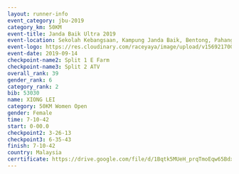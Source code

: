 ```yaml
---
layout: runner-info 
event_category: jbu-2019 
category_km: 50KM 
event-title: Janda Baik Ultra 2019
event-location: Sekolah Kebangsaan, Kampung Janda Baik, Bentong, Pahang, Malaysia 
event-logo: https://res.cloudinary.com/raceyaya/image/upload/v1569217009/logo/janda-baik_vch1pc.jpg 
event-date: 2019-09-14 
checkpoint-name2: Split 1 E Farm 
checkpoint-name3: Split 2 ATV 
overall_rank: 39
gender_rank: 6
category_rank: 2
bib: 53030
name: XIONG LEI
category: 50KM Women Open
gender: Female
time: 7-10-42
start: 0-00.0
checkpoint2: 3-26-13
checkpoint3: 6-35-43
finish: 7-10-42
country: Malaysia
cerrtificate: https://drive.google.com/file/d/1Bqtk5MUeH_prqTmoEqw65BdxltN-MD-m/view?usp=sharing
---
```

